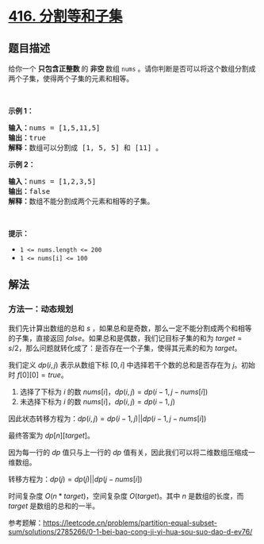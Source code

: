 # [416. 分割等和子集](https://leetcode.cn/problems/partition-equal-subset-sum)

## 题目描述

<!-- 这里写题目描述 -->

<p>给你一个 <strong>只包含正整数 </strong>的 <strong>非空 </strong>数组 <code>nums</code> 。请你判断是否可以将这个数组分割成两个子集，使得两个子集的元素和相等。</p>

<p> </p>

<p><strong>示例 1：</strong></p>

<pre>
<strong>输入：</strong>nums = [1,5,11,5]
<strong>输出：</strong>true
<strong>解释：</strong>数组可以分割成 [1, 5, 5] 和 [11] 。</pre>

<p><strong>示例 2：</strong></p>

<pre>
<strong>输入：</strong>nums = [1,2,3,5]
<strong>输出：</strong>false
<strong>解释：</strong>数组不能分割成两个元素和相等的子集。
</pre>

<p> </p>

<p><strong>提示：</strong></p>

<ul>
	<li><code>1 <= nums.length <= 200</code></li>
	<li><code>1 <= nums[i] <= 100</code></li>
</ul>

## 解法

<!-- 这里可写通用的实现逻辑 -->

### 方法一：动态规划

我们先计算出数组的总和 $s$ ，如果总和是奇数，那么一定不能分割成两个和相等的子集，直接返回 $false$。如果总和是偶数，我们记目标子集的和为 $target = s/2$，那么问题就转化成了：是否存在一个子集，使得其元素的和为 $target$。

我们定义 $dp(i, j)$ 表示从数组下标 $[0, i]$ 中选择若干个数的总和是否存在为 $j$。初始时 $f[0][0] = true$。

1. 选择了下标为 $i$ 的数 $nums[i]$，$dp(i, j) = dp(i - 1, j - nums[i])$
2. 未选择下标为 $i$ 的数 $nums[i]$，$dp(i, j) = dp(i - 1, j)$

因此状态转移方程为：$dp(i, j) = dp(i - 1, j) || dp(i - 1, j - nums[i])$

最终答案为 $dp[n][target]$。

因为每一行的 $dp$ 值只与上一行的 $dp$ 值有关，因此我们可以将二维数组压缩成一维数组。

转移方程为：$dp(j) = dp(j) || dp(j - nums[i])$

时间复杂度 $O(n*target)$，空间复杂度 $O(target)$。其中 $n$ 是数组的长度，而 $target$ 是数组的总和的一半。


参考题解：https://leetcode.cn/problems/partition-equal-subset-sum/solutions/2785266/0-1-bei-bao-cong-ji-yi-hua-sou-suo-dao-d-ev76/



